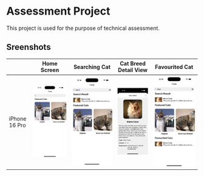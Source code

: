 # Assessment Project

This project is used for the purpose of technical assessment. 

## Sreenshots
|   | Home Screen | Searching Cat | Cat Breed Detail View | Favourited Cat |
|---|---|---|---|---|
| iPhone 16 Pro | ![Screenshot of Home Screen](Screenshots/Home.png) | ![Screenshot of Searching](Screenshots/Searching.png) | ![Screenshot of Detail View](Screenshots/DetailView.png) | ![Screenshot of Favourited Cat](Screenshots/FavouritedCat.png) |
